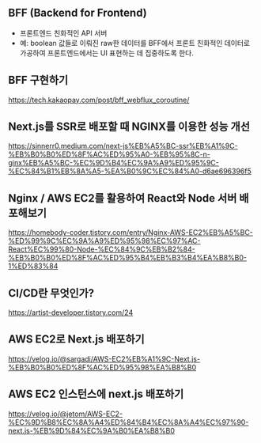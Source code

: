 ## BFF (Backend for Frontend)

- 프론트엔드 친화적인 API 서버
- 예: boolean 값들로 이뤄진 raw한 데이터를 BFF에서 프론트 친화적인 데이터로 가공하여 프론트엔드에서는 UI 표현하는 데 집중하도록 한다.

## BFF 구현하기

https://tech.kakaopay.com/post/bff_webflux_coroutine/

## Next.js를 SSR로 배포할 때 NGINX를 이용한 성능 개선

https://sinnerr0.medium.com/next-js%EB%A5%BC-ssr%EB%A1%9C-%EB%B0%B0%ED%8F%AC%ED%95%A0-%EB%95%8C-n-ginx%EB%A5%BC-%EC%9D%B4%EC%9A%A9%ED%95%9C-%EC%84%B1%EB%8A%A5-%EA%B0%9C%EC%84%A0-d6ae696396f5

## Nginx / AWS EC2를 활용하여 React와 Node 서버 배포해보기

https://homebody-coder.tistory.com/entry/Nginx-AWS-EC2%EB%A5%BC-%ED%99%9C%EC%9A%A9%ED%95%98%EC%97%AC-React%EC%99%80-Node-%EC%84%9C%EB%B2%84-%EB%B0%B0%ED%8F%AC%ED%95%B4%EB%B3%B4%EA%B8%B0-1%ED%83%84

## CI/CD란 무엇인가?

https://artist-developer.tistory.com/24

## AWS EC2로 Next.js 배포하기

https://velog.io/@sargadi/AWS-EC2%EB%A1%9C-Next.js-%EB%B0%B0%ED%8F%AC%ED%95%98%EA%B8%B0

## AWS EC2 인스턴스에 next.js 배포하기

https://velog.io/@jetom/AWS-EC2-%EC%9D%B8%EC%8A%A4%ED%84%B4%EC%8A%A4%EC%97%90-next.js-%EB%9D%84%EC%9A%B0%EA%B8%B0
